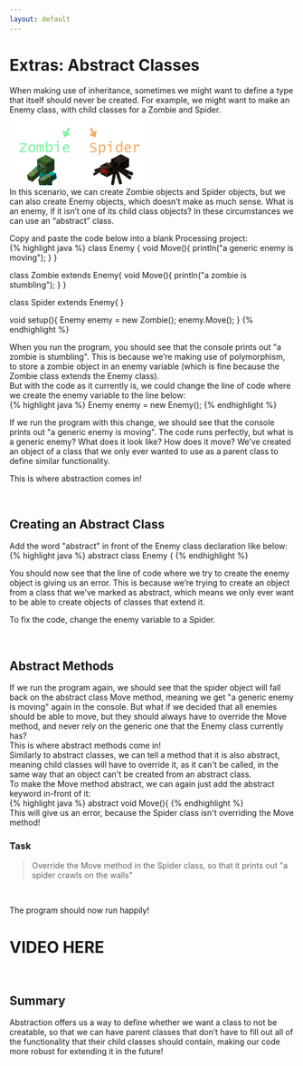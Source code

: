 ```yaml
---
layout: default
---
```


<H1>Extras: Abstract Classes</H1>
When making use of inheritance, sometimes we might want to define a type that itself should never be created.
For example, we might want to make an Enemy class, with child classes for a Zombie and Spider.<br>

<img src="../Images/abstract_enemy.png" width="250" height="125">



<br>
In this scenario, we can create Zombie objects and Spider objects, but we can also create Enemy objects, which doesn’t make as much sense. What is an enemy, if it isn’t one of its child class objects?
In these circumstances we can use an “abstract” class.

Copy and paste the code below into a blank Processing project:<br>
{% highlight java %}
class Enemy {
  void Move(){
    println("a generic enemy is moving");
  }
}

class Zombie extends Enemy{
  void Move(){
    println("a zombie is stumbling");
  }
}

class Spider extends Enemy{
}

void setup(){
  Enemy enemy = new Zombie();
  enemy.Move();
}
{% endhighlight %}


When you run the program, you should see that the console prints out "a zombie is stumbling". This is because we’re making use of polymorphism, to store a zombie object in an enemy variable (which is fine because the Zombie class extends the Enemy class).<br>
But with the code as it currently is, we could change the line of code where we create the enemy variable to the line below:<br>
{% highlight java %}
Enemy enemy = new Enemy();
{% endhighlight %}

If we run the program with this change, we should see that the console prints out "a generic enemy is moving". The code runs perfectly, but what is a generic enemy? What does it look like? How does it move? We’ve created an object of a class that we only ever wanted to use as a parent class to define similar functionality.

This is where abstraction comes in!

<br>
<h2 id="creating_an_abstract_class">Creating an Abstract Class</h2>
Add the word "abstract" in front of the Enemy class declaration like below:<br>
{% highlight java %}
abstract class Enemy {
{% endhighlight %}<br>

You should now see that the line of code where we try to create the enemy object is giving us an error. This is because we’re trying to create an object from a class that we’ve marked as abstract, which means we only ever want to be able to create objects of classes that extend it.

To fix the code, change the enemy variable to a Spider.

<br>
<h2>Abstract Methods</h2>
If we run the program again, we should see that the spider object will fall back on the abstract class Move method, meaning we get "a generic enemy is moving" again in the console. But what if we decided that all enemies should be able to move, but they should always have to override the Move method, and never rely on the generic one that the Enemy class currently has?<br>
This is where abstract methods come in!<br>
Similarly to abstract classes, we can tell a method that it is also abstract, meaning child classes will have to override it, as it can't be called, in the same way that an object can't be created from an abstract class.<br>
To make the Move method abstract, we can again just add the abstract keyword in-front of it:<br>
{% highlight java %}
abstract void Move(){
{% endhighlight %}<br>
This will give us an error, because the Spider class isn't overriding the Move method!

<h3>Task</h3>
<blockquote>Override the Move method in the Spider class, so that it prints out "a spider crawls on the walls"</blockquote><br>

The program should now run happily!

<h1>VIDEO HERE</h1>

<br>
<h2>Summary</h2>
Abstraction offers us a way to define whether we want a class to not be creatable, so that we can have parent classes that don’t have to fill out all of the functionality that their child classes should contain, making our code more robust for extending it in the future!



